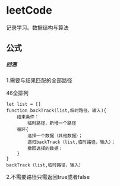 # leetCode

记录学习。数据结构与算法

## 公式

##### 回溯 

1.需要与结果匹配的全部路径

46全排列

```
let list = []
function backTrack(list,临时路径，输入){
	结束条件：
		临时路径，新增一个路径
	循环{
		选择一个数据（其他数据）；
		递归backTrack（list,临时路径，输入）；
		撤回选择的数据；
	}
}
backTrack（list,临时路径，输入）
```

2.不需要路径只需返回true或者false 

```
 
```

